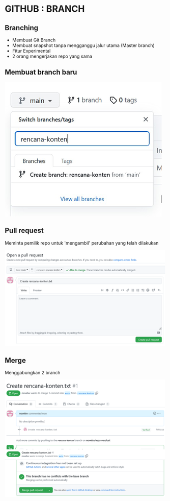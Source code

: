 # GITHUB : BRANCH

## Branching

- Membuat Git Branch
- Membuat snapshot tanpa mengganggu jalur utama (Master branch)
- Fitur Experimental
- 2 orang mengerjakan repo yang sama

## Membuat branch baru

![create new branch](createbranch.jpg)

## Pull request

Meminta pemilik repo untuk 'mengambil' perubahan yang telah dilakukan

![pull request](pullrequest.png)

## Merge

Menggabungkan 2 branch

![merge pull request](merge.png)